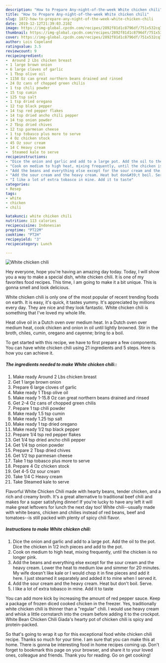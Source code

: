 ```yaml
---
description: "How to Prepare Any-night-of-the-week White chicken chili"
title: "How to Prepare Any-night-of-the-week White chicken chili"
slug: 1872-how-to-prepare-any-night-of-the-week-white-chicken-chili
date: 2019-12-12T21:39:03.210Z
image: https://img-global.cpcdn.com/recipes/2892f81d1c8796df/751x532cq70/white-chicken-chili-recipe-main-photo.jpg
thumbnail: https://img-global.cpcdn.com/recipes/2892f81d1c8796df/751x532cq70/white-chicken-chili-recipe-main-photo.jpg
cover: https://img-global.cpcdn.com/recipes/2892f81d1c8796df/751x532cq70/white-chicken-chili-recipe-main-photo.jpg
author: Lois Copeland
ratingvalue: 3.5
reviewcount: 9
recipeingredient:
-  Around 2 Lbs chicken breast
- 1 large brown onion
- 6 large cloves of garlic
- 1 Tbsp olive oil
- 1158 Oz can great northern beans drained and rinsed
- 24 Oz cans of chopped green chilis
- 1 tsp chili powder
- 15 tsp cumin
- 125 tsp salt
- 1 tsp dried oregano
- 12 tsp black pepper
- 14 tsp red pepper flakes
- 14 tsp dried ancho chili pepper
- 14 tsp onion powder
- 2 Tbsp dried chives
- 12 tsp parmesan cheese
- 1 tsp tobasco plus more to serve
- 4 Oz chicken stock
- 45 Oz sour cream
- 14 C Heavy cream
-  Steamed kale to serve
recipeinstructions:
- "Dice the onion and garlic and add to a large pot. Add the oil to the pot. Dice the chicken in 1/2 inch pieces and add to the pot."
- "Cook on medium to high heat, mixing frequently, until the chicken is no longer pink."
- "Add the beans and everything else except for the sour cream and the heavy cream. Lower the heat to medium low and simmer for 20 minutes. My wife doesn&#39;t like kale or I would chop it in fine pieces and add it here. I just steamed it separately and added it to mine when I served it."
- "Add the sour cream and the heavy cream. Heat but don&#39;t boil. Serve."
- "I like a lot of extra tobasco in mine. Add it to taste"
categories:
- Resep
tags:
- white
- chicken
- chili

katakunci: white chicken chili
nutrition: 113 calories
recipecuisine: Indonesian
preptime: "PT22M"
cooktime: "PT2H"
recipeyield: "3"
recipecategory: Lunch

---
```



![White chicken chili](https://img-global.cpcdn.com/recipes/2892f81d1c8796df/751x532cq70/white-chicken-chili-recipe-main-photo.jpg)

Hey everyone, hope you're having an amazing day today. Today, I will show you a way to make a special dish, white chicken chili. It is one of my favorites food recipes. This time, I am going to make it a bit unique. This is gonna smell and look delicious.

White chicken chili is only one of the most popular of recent trending foods on earth. It is easy, it's quick, it tastes yummy. It's appreciated by millions every day. They are nice and they look fantastic. White chicken chili is something that I've loved my whole life.

Heat olive oil in a Dutch oven over medium heat. In a Dutch oven over medium heat, cook chicken and onion in oil until lightly browned. Stir in the broth, chiles, cumin, oregano and cayenne; bring to a boil.


To get started with this recipe, we have to first prepare a few components. You can have white chicken chili using 21 ingredients and 5 steps. Here is how you can achieve it.

##### The ingredients needed to make White chicken chili::

1. Make ready  Around 2 Lbs chicken breast
1. Get 1 large brown onion
1. Prepare 6 large cloves of garlic
1. Make ready 1 Tbsp olive oil
1. Make ready 1-15.8 Oz can great northern beans drained and rinsed
1. Get 2-4 Oz cans of chopped green chilis
1. Prepare 1 tsp chili powder
1. Make ready 1.5 tsp cumin
1. Make ready 1.25 tsp salt
1. Make ready 1 tsp dried oregano
1. Make ready 1/2 tsp black pepper
1. Prepare 1/4 tsp red pepper flakes
1. Get 1/4 tsp dried ancho chili pepper
1. Get 1/4 tsp onion powder
1. Prepare 2 Tbsp dried chives
1. Get 1/2 tsp parmesan cheese
1. Take 1 tsp tobasco plus more to serve
1. Prepare 4 Oz chicken stock
1. Get 4-5 Oz sour cream
1. Take 1/4 C Heavy cream
1. Take  Steamed kale to serve


Flavorful White Chicken Chili made with hearty beans, tender chicken, and a rich and creamy broth. It&#39;s a great alternative to traditional beef chili and makes for a super satisfying dinner! If you&#39;re lucky to have any left it will make great leftovers for lunch the next day too! White chili--usually made with white beans, chicken and chilies instead of red beans, beef and tomatoes--is still packed with plenty of spicy chili flavor. 

##### Instructions to make White chicken chili:

1. Dice the onion and garlic and add to a large pot. Add the oil to the pot. Dice the chicken in 1/2 inch pieces and add to the pot.
1. Cook on medium to high heat, mixing frequently, until the chicken is no longer pink.
1. Add the beans and everything else except for the sour cream and the heavy cream. Lower the heat to medium low and simmer for 20 minutes. My wife doesn&#39;t like kale or I would chop it in fine pieces and add it here. I just steamed it separately and added it to mine when I served it.
1. Add the sour cream and the heavy cream. Heat but don&#39;t boil. Serve.
1. I like a lot of extra tobasco in mine. Add it to taste


You can add more kick by increasing the amount of red pepper sauce. Keep a package of frozen diced cooked chicken in the freezer. Yes, traditionally white chicken chili is thinner than a &#34;regular&#34; chili. I would use heavy cream and whisk a little cornstarch into the cream before adding it to the crockpot. White Bean Chicken Chili Giada&#39;s hearty pot of chicken chili is spicy and protein-packed. 

So that's going to wrap it up for this exceptional food white chicken chili recipe. Thanks so much for your time. I am sure that you can make this at home. There is gonna be interesting food in home recipes coming up. Don't forget to bookmark this page on your browser, and share it to your loved ones, colleague and friends. Thank you for reading. Go on get cooking!
